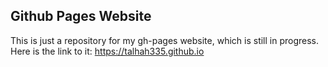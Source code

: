 ## Github Pages Website
This is just a repository for my gh-pages website, which is still in progress.
<br>
Here is the link to it: https://talhah335.github.io
